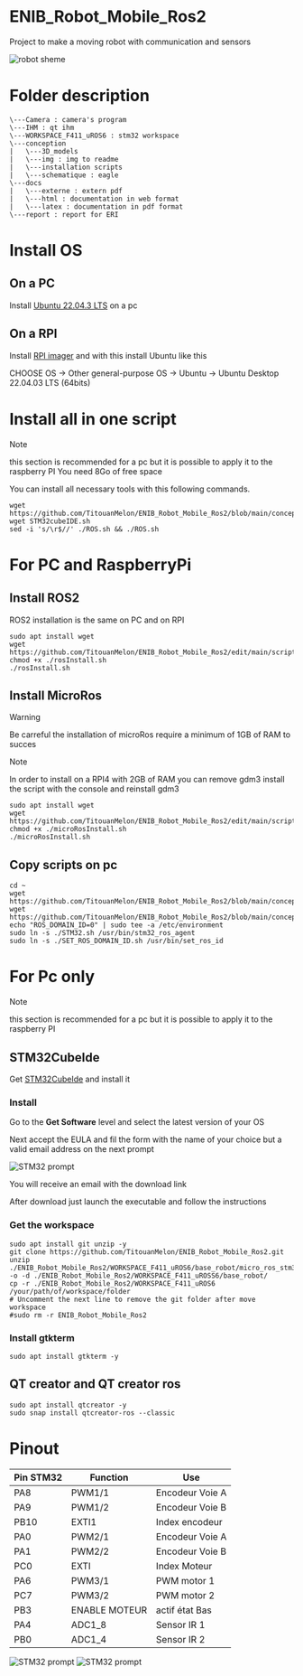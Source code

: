 # ENIB_Robot_Mobile_Ros2

Project to make a moving robot with communication and sensors

![robot sheme](./conception/img/robotScheme.png)

# Folder description

```
\---Camera : camera's program 
\---IHM : qt ihm
\---WORKSPACE_F411_uROS6 : stm32 workspace
\---conception
|   \---3D_models
|   \---img : img to readme
|   \---installation scripts
|   \---schematique : eagle
\---docs
|   \---externe : extern pdf 
|   \---html : documentation in web format
|   \---latex : documentation in pdf format
\---report : report for ERI
```

# Install OS

## On a PC
  Install <a href="https://ubuntu.com/download/desktop" >Ubuntu 22.04.3 LTS</a> on a pc
## On a RPI
Install <a href="https://www.raspberrypi.com/software/">RPI imager</a> and with this install Ubuntu like this

CHOOSE OS -> Other general-purpose OS -> Ubuntu -> Ubuntu Desktop 22.04.03 LTS (64bits)

# Install all in one script
>[!NOTE]
>this section is recommended for a pc but it is possible to apply it to the raspberry PI
>You need 8Go of free space

You can install all necessary tools with this following commands.
```
wget https://github.com/TitouanMelon/ENIB_Robot_Mobile_Ros2/blob/main/conception/installation%20scripts/ROS.sh
wget STM32cubeIDE.sh
sed -i 's/\r$//' ./ROS.sh && ./ROS.sh
```

# For PC and RaspberryPi
## Install ROS2
ROS2 installation is the same on PC and on RPI

```
sudo apt install wget
wget https://github.com/TitouanMelon/ENIB_Robot_Mobile_Ros2/edit/main/script/rosInstall.sh
chmod +x ./rosInstall.sh
./rosInstall.sh
```

## Install MicroRos

>[!WARNING]
>Be carreful the installation of microRos require a minimum of 1GB of RAM to succes

>[!NOTE]
>In order to install on a RPI4 with 2GB of RAM you can remove gdm3 install the script with the console and reinstall gdm3

```
sudo apt install wget
wget https://github.com/TitouanMelon/ENIB_Robot_Mobile_Ros2/edit/main/script/microRosInstall.sh
chmod +x ./microRosInstall.sh
./microRosInstall.sh
```

## Copy scripts on pc
```
cd ~
wget https://github.com/TitouanMelon/ENIB_Robot_Mobile_Ros2/blob/main/conception/installation%20scripts/STM32.sh
wget https://github.com/TitouanMelon/ENIB_Robot_Mobile_Ros2/blob/main/conception/installation%20scripts/SET_ROS_DOMAIN_ID.sh
echo "ROS_DOMAIN_ID=0" | sudo tee -a /etc/environment
sudo ln -s ./STM32.sh /usr/bin/stm32_ros_agent 
sudo ln -s ./SET_ROS_DOMAIN_ID.sh /usr/bin/set_ros_id
```

# For Pc only
>[!NOTE]
>this section is recommended for a pc but it is possible to apply it to the raspberry PI

## STM32CubeIde

Get <a href="https://www.st.com/en/development-tools/stm32cubeide.html">STM32CubeIde</a> and install it 

### Install

Go to the **Get Software** level and select the latest version of your OS

Next accept the EULA and fil the form with the name of your choice but a valid email address on the next prompt

![STM32 prompt](./conception/img/stm32.PNG)

You will receive an email with the download link

After download just launch the executable and follow the instructions

### Get the workspace

```
sudo apt install git unzip -y
git clone https://github.com/TitouanMelon/ENIB_Robot_Mobile_Ros2.git
unzip ./ENIB_Robot_Mobile_Ros2/WORKSPACE_F411_uROS6/base_robot/micro_ros_stm32cubemx_utils.zip -o -d ./ENIB_Robot_Mobile_Ros2/WORKSPACE_F411_uROSS6/base_robot/
cp -r ./ENIB_Robot_Mobile_Ros2/WORKSPACE_F411_uROS6 /your/path/of/workspace/folder
# Uncomment the next line to remove the git folder after move workspace
#sudo rm -r ENIB_Robot_Mobile_Ros2
```

### Install gtkterm
```
sudo apt install gtkterm -y
```

## QT creator and QT creator ros
```
sudo apt install qtcreator -y
sudo snap install qtcreator-ros --classic
```

# Pinout

| Pin STM32 | Function      | Use             |
|---------- | ------------- | --------------- |
|PA8        | PWM1/1        | Encodeur Voie A |
|PA9        | PWM1/2        | Encodeur Voie B |
|PB10       | EXTI1         | Index encodeur  |
|PA0        | PWM2/1        | Encodeur Voie A |
|PA1        | PWM2/2        | Encodeur Voie B |
|PC0        | EXTI          | Index Moteur    |
|PA6        | PWM3/1        | PWM motor 1     |
|PC7        | PWM3/2        | PWM motor 2     |
|PB3        | ENABLE MOTEUR | actif état Bas  |
|PA4        | ADC1_8        | Sensor IR 1     |
|PB0        | ADC1_4        | Sensor IR 2     |


![STM32 prompt](./conception/img/UART1_STM32.jpg)
![STM32 prompt](./conception/img/Shield_Ard.jpg)
